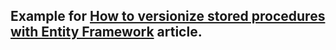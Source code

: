 ## Example for [How to versionize stored procedures with Entity Framework](https://softcadbury.github.io/dotnet/entity-framework/2022/05/10/versionize-stored-procedures-with-entity-framework.html) article.